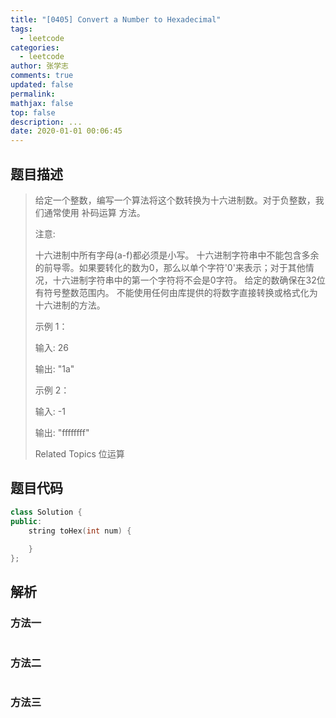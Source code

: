 ```yaml
---
title: "[0405] Convert a Number to Hexadecimal"
tags:
  - leetcode
categories:
  - leetcode
author: 张学志
comments: true
updated: false
permalink:
mathjax: false
top: false
description: ...
date: 2020-01-01 00:06:45
---
```


## 题目描述

> 给定一个整数，编写一个算法将这个数转换为十六进制数。对于负整数，我们通常使用 补码运算 方法。 
> 
> 注意: 
> 
> 
> 十六进制中所有字母(a-f)都必须是小写。 
> 十六进制字符串中不能包含多余的前导零。如果要转化的数为0，那么以单个字符'0'来表示；对于其他情况，十六进制字符串中的第一个字符将不会是0字符。 
> 给定的数确保在32位有符号整数范围内。 
> 不能使用任何由库提供的将数字直接转换或格式化为十六进制的方法。 
> 
> 
> 示例 1： 
> 
> 
> 输入:
> 26
> 
> 输出:
> "1a"
> 
> 
> 示例 2： 
> 
> 
> 输入:
> -1
> 
> 输出:
> "ffffffff"
> 
> Related Topics 位运算

## 题目代码

```cpp
class Solution {
public:
    string toHex(int num) {
        
    }
};
```

## 解析

### 方法一

```cpp

```

### 方法二

```cpp

```

### 方法三

```cpp

```


